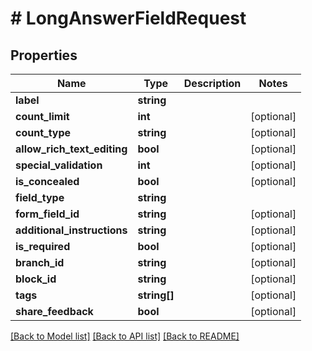 # # LongAnswerFieldRequest

## Properties

Name | Type | Description | Notes
------------ | ------------- | ------------- | -------------
**label** | **string** |  |
**count_limit** | **int** |  | [optional]
**count_type** | **string** |  | [optional]
**allow_rich_text_editing** | **bool** |  | [optional]
**special_validation** | **int** |  | [optional]
**is_concealed** | **bool** |  | [optional]
**field_type** | **string** |  |
**form_field_id** | **string** |  | [optional]
**additional_instructions** | **string** |  | [optional]
**is_required** | **bool** |  | [optional]
**branch_id** | **string** |  | [optional]
**block_id** | **string** |  | [optional]
**tags** | **string[]** |  | [optional]
**share_feedback** | **bool** |  | [optional]

[[Back to Model list]](../../README.md#models) [[Back to API list]](../../README.md#endpoints) [[Back to README]](../../README.md)
